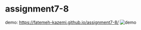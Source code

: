 # assignment7-8

demo: https://fatemeh-kazemi.github.io/assignment7-8/
![demo](https://user-images.githubusercontent.com/88943166/166244213-bc8c42ae-3132-4246-abcd-eae57694e53d.png)
